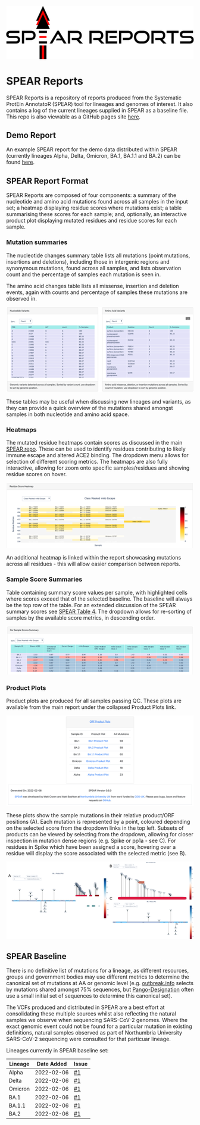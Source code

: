 ![SPEAR Reports Logo](images/SPEAR_REPORTS.svg)

# SPEAR Reports
SPEAR Reports is a repository of reports produced from the Systematic ProtEin AnnotatoR (SPEAR) tool for lineages and genomes of interest. It also contains a log of the current lineages supplied in SPEAR as a baseline file. This repo is also viewable as a GitHub pages site [here](https://m-crown.github.io/SPEAR-Reports).

## Demo Report
An example SPEAR report for the demo data distributed within SPEAR (currently lineages Alpha, Delta, Omicron, BA.1, BA.1.1 and BA.2) can be found [here](https://m-crown.github.io/SPEAR-Reports/spear_reports/example_vcfs/report.html). 
  
## SPEAR Report Format

SPEAR Reports are composed of four components: a summary of the nucleotide and amino acid mutations found across all samples in the input set; a heatmap displaying residue scores where mutations exist; a table summarising these scores for each sample; and, optionally, an interactive product plot displaying mutated residues and residue scores for each sample. 

### Mutation summaries

The nucleotide changes summary table lists all mutations (point mutations, insertions and deletions), including those in intergenic regions and synonymous mutations, found across all samples, and lists observation count and the percentage of samples each mutation is seen in. 

The amino acid changes table lists all missense, insertion and deletion events, again with counts and percentage of samples these mutations are observed in. 

![mutation tables image](images/mutation_tables.png)

These tables may be useful when discussing new lineages and variants, as they can provide a quick overview of the mutations shared amongst samples in both nucleotide and amino acid space. 

### Heatmaps

The mutated residue heatmaps contain scores as discussed in the main [SPEAR repo](https://github.com/m-crown/SPEAR#scores). These can be used to identify residues contributing to likely immune escape and altered ACE2 binding. The dropdown menu allows for selection of different scoring metrics. The heatmaps are also fully interactive, allowing for zoom onto specific samples/residues and showing residue scores on hover. 

![SPEAR scores heatmap](images/heatmap.png)

An additional heatmap is linked within the report showcasing mutations across all residues -  this will allow easier comparison between reports. 

### Sample Score Summaries

Table containing summary score values per sample, with highlighted cells where scores exceed that of the selected baseline. The baseline will always be the top row of the table. For an extended discussion of the SPEAR summary scores see [SPEAR Table 4](https://github.com/m-crown/SPEAR/blob/main/docs/Table4.md). The dropdown allows for re-sorting of samples by the available score metrics, in descending order. 

![SPEAR scores summary table](images/scores_table.png)

### Product Plots

Product plots are produced for all samples passing QC. These plots are available from the main report under the collapsed Product Plots link.    

![SPEAR mutation product plot](images/product_plots_table.png)

These plots show the sample mutations in their relative product/ORF positions (A). Each mutation is represented by a point, coloured depending on the selected score from the dropdown links in the top left. Subsets of products can be viewed by selecting from the dropdown, allowing for closer inspection in mutation dense regions (e.g. Spike or pp1a - see C). For residues in Spike which have been assigned a score, hovering over a residue will display the score associated with the selected metric (see B). 

![SPEAR mutation product plot](images/product_plots.png)

## SPEAR Baseline 

There is no definitive list of mutations for a lineage, as different resources, groups and government bodies may use different metrics to determine the canonical set of mutations at AA or genomic level (e.g. [outbreak.info](https://outbreak.info) selects by mutations shared amongst 75% sequences, but [Pango-Designation](https://github.com/cov-lineages/pango-designation/) often use a small initial set of sequences to determine this canonical set). 

The VCFs produced and distributed in SPEAR are a best effort at consolidating these multiple sources whilst also reflecting the natural samples we observe when sequencing SARS-CoV-2 genomes. Where the exact genomic event could not be found for a particular mutation in existing definitions, natural samples observed as part of Northumbria University SARS-CoV-2 sequencing were consulted for that particuar lineage. 

Lineages currently in SPEAR baseline set:  

| Lineage   | Date Added | Issue |
| --------- | ---------- | ----- |
| Alpha | 2022-02-06 | [#1](https://github.com/m-crown/SPEAR-Reports-test/issues/1) |
| Delta | 2022-02-06 | [#1](https://github.com/m-crown/SPEAR-Reports-test/issues/1) |
| Omicron | 2022-02-06 | [#1](https://github.com/m-crown/SPEAR-Reports-test/issues/1) |
| BA.1 | 2022-02-06 | [#1](https://github.com/m-crown/SPEAR-Reports-test/issues/1) |
| BA.1.1 | 2022-02-06 | [#1](https://github.com/m-crown/SPEAR-Reports-test/issues/1) |
| BA.2 | 2022-02-06 | [#1](https://github.com/m-crown/SPEAR-Reports-test/issues/1) | 

